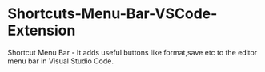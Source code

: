 # Shortcuts-Menu-Bar-VSCode-Extension
Shortcut Menu Bar - It adds useful buttons like format,save etc to the editor menu bar in Visual Studio Code.
